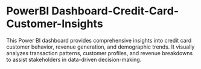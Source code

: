 # PowerBI Dashboard-Credit-Card-Customer-Insights
This Power BI dashboard provides comprehensive insights into credit card customer behavior, revenue generation, and demographic trends. It visually analyzes transaction patterns, customer profiles, and revenue breakdowns to assist stakeholders in data-driven decision-making.
